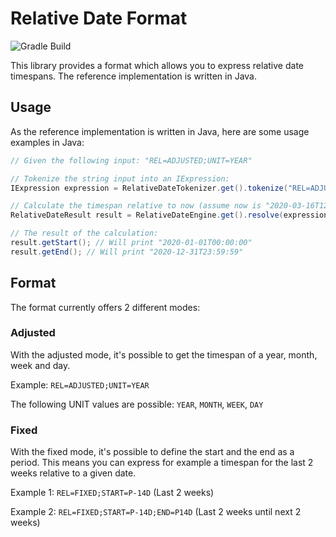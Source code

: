 # Relative Date Format
![Gradle Build](https://github.com/aditosoftware/relative-date-format/workflows/Gradle%20Build/badge.svg)

This library provides a format which allows you to express relative date timespans.
The reference implementation is written in Java.

## Usage
As the reference implementation is written in Java, here are some usage examples in Java:

```java
// Given the following input: "REL=ADJUSTED;UNIT=YEAR"

// Tokenize the string input into an IExpression:
IExpression expression = RelativeDateTokenizer.get().tokenize("REL=ADJUSTED;UNIT=YEAR");

// Calculate the timespan relative to now (assume now is "2020-03-16T12:00:00"):
RelativeDateResult result = RelativeDateEngine.get().resolve(expression, LocalDateTime.now())

// The result of the calculation:
result.getStart(); // Will print "2020-01-01T00:00:00"
result.getEnd(); // Will print "2020-12-31T23:59:59"
```  


## Format
The format currently offers 2 different modes:

### Adjusted
With the adjusted mode, it's possible to get the timespan of a year, month, week and day. 

Example: `REL=ADJUSTED;UNIT=YEAR`

The following UNIT values are possible: `YEAR`, `MONTH`, `WEEK`, `DAY`

### Fixed
With the fixed mode, it's possible to define the start and the end as a period.
This means you can express for example a timespan for the last 2 weeks relative to a given date.

Example 1: `REL=FIXED;START=P-14D` (Last 2 weeks)

Example 2: `REL=FIXED;START=P-14D;END=P14D` (Last 2 weeks until next 2 weeks)
